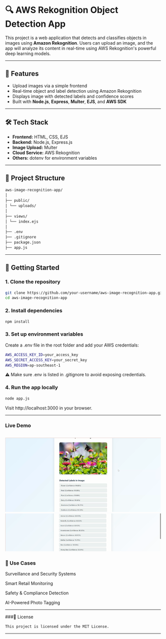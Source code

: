 # 🔍 AWS Rekognition Object Detection App

This project is a web application that detects and classifies objects in images using **Amazon Rekognition**. Users can upload an image, and the app will analyze its content in real-time using AWS Rekognition's powerful deep learning models.

---

## 📸 Features

- Upload images via a simple frontend
- Real-time object and label detection using Amazon Rekognition
- Displays image with detected labels and confidence scores
- Built with **Node.js**, **Express**, **Multer**, **EJS**, and **AWS SDK**

---

## 🛠 Tech Stack

- **Frontend:** HTML, CSS, EJS
- **Backend:** Node.js, Express.js
- **Image Upload:** Multer
- **Cloud Service:** AWS Rekognition
- **Others:** dotenv for environment variables

---

## 📁 Project Structure
```bash
aws-image-recognition-app/
│
├── public/ 
│ └── uploads/
│
├── views/
│ └── index.ejs
│
├── .env 
├── .gitignore
├── package.json
├── app.js 
```
---

## 🚀 Getting Started

### 1. Clone the repository

```bash
git clone https://github.com/your-username/aws-image-recognition-app.git
cd aws-image-recognition-app
```

### 2. Install dependencies
```bash
npm install
```

### 3. Set up environment variables

Create a .env file in the root folder and add your AWS credentials:
```bash
AWS_ACCESS_KEY_ID=your_access_key
AWS_SECRET_ACCESS_KEY=your_secret_key
AWS_REGION=ap-southeast-1
```
⚠️ Make sure .env is listed in .gitignore to avoid exposing credentials.

### 4. Run the app locally
```bash
node app.js
```
Visit http://localhost:3000 in your browser.

---
### Live Demo
![alt text](image.png)
![alt text](image-1.png)
---

### 🧠 Use Cases
Surveillance and Security Systems

Smart Retail Monitoring

Safety & Compliance Detection

AI-Powered Photo Tagging

---

###📜 License
```bash
This project is licensed under the MIT License.
```
---

